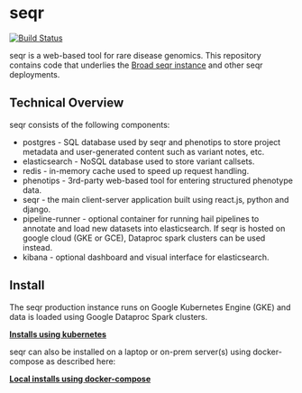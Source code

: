 
seqr
====
[![Build Status](https://travis-ci.org/macarthur-lab/seqr.svg?branch=master)](https://travis-ci.org/macarthur-lab/seqr)

seqr is a web-based tool for rare disease genomics.
This repository contains code that underlies the [Broad seqr instance](http://seqr.broadinstitute.org) and other seqr deployments.

## Technical Overview

seqr consists of the following components:
- postgres - SQL database used by seqr and phenotips to store project metadata and user-generated content such as variant notes, etc.
- elasticsearch - NoSQL database used to store variant callsets.
- redis - in-memory cache used to speed up request handling.
- phenotips - 3rd-party web-based tool for entering structured phenotype data.
- seqr - the main client-server application built using react.js, python and django.
- pipeline-runner - optional container for running hail pipelines to annotate and load new datasets into elasticsearch. If seqr is hosted on google cloud (GKE or GCE), Dataproc spark clusters can be used instead.
- kibana - optional dashboard and visual interface for elasticsearch.

## Install

The seqr production instance runs on Google Kubernetes Engine (GKE) and data is loaded using Google Dataproc Spark clusters. 

**[Installs using kubernetes](deploy/K8S_INSTALL.md)**  

seqr can also be installed on a laptop or on-prem server(s) using docker-compose as described here:
  
**[Local installs using docker-compose](deploy/LOCAL_INSTALL.md)**  
